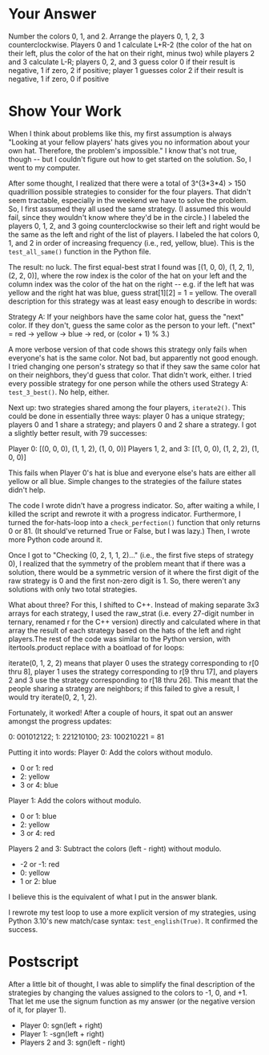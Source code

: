 # Your Answer

Number the colors 0, 1, and 2. Arrange the players 0, 1, 2, 3 counterclockwise. Players 0 and 1 calculate L+R-2 (the color of the hat on their left, plus the color of the hat on their right, minus two) while players 2 and 3 calculate L-R; players 0, 2, and 3 guess color 0 if their result is negative, 1 if zero, 2 if positive; player 1 guesses color 2 if their result is negative, 1 if zero, 0 if positive

# Show Your Work

When I think about problems like this, my first assumption is always "Looking at your fellow players' hats gives you no information about your own hat. Therefore, the problem's impossible." I know that's not true, though -- but I couldn't figure out how to get started on the solution. So, I went to my computer.

After some thought, I realized that there were a total of 3^(3\*3\*4) > 150 quadrillion possible strategies to consider for the four players. That didn't seem tractable, especially in the weekend we have to solve the problem. So, I first assumed they all used the same strategy. (I assumed this would fail, since they wouldn't know where they'd be in the circle.) I labeled the players 0, 1, 2, and 3 going counterclockwise so their left and right would be the same as the left and right of the list of players. I labeled the hat colors 0, 1, and 2 in order of increasing frequency (i.e., red, yellow, blue). This is the `test_all_same()` function in the Python file.

The result: no luck. The first equal-best strat I found was [(1, 0, 0), (1, 2, 1), (2, 2, 0)], where the row index is the color of the hat on your left and the column index was the color of the hat on the right -- e.g. if the left hat was yellow and the right hat was blue, guess strat[1][2] = 1 = yellow. The overall description for this strategy was at least easy enough to describe in words: 

Strategy A: If your neighbors have the same color hat, guess the "next" color. 
If they don't, guess the same color as the person to your left.
("next" = red -> yellow -> blue -> red, or (color + 1) % 3.)

A more verbose version of that code shows this strategy only fails when everyone's hat is the same color. Not bad, but apparently not good enough. I tried changing one person's strategy so that if they saw the same color hat on their neighbors, they'd guess that color. That didn't work, either. I tried every possible strategy for one person while the others used Strategy A: `test_3_best()`. No help, either.

Next up: two strategies shared among the four players, `iterate2()`. This could be done in essentially three ways: player 0 has a unique strategy; players 0 and 1 share a strategy; and players 0 and 2 share a strategy. I got a slightly better result, with 79 successes:

Player 0: [(0, 0, 0), (1, 1, 2), (1, 0, 0)]
Players 1, 2, and 3: [(1, 0, 0), (1, 2, 2), (1, 0, 0)]

This fails when Player 0's hat is blue and everyone else's hats are either all yellow or all blue. Simple changes to the strategies of the failure states didn't help.

The code I wrote didn't have a progress indicator. So, after waiting a while, I killed the script and rewrote it with a progress indicator. Furthermore, I turned the for-hats-loop into a `check_perfection()` function that only returns 0 or 81. (It should've returned True or False, but I was lazy.) Then, I wrote more Python code around it.

Once I got to "Checking (0, 2, 1, 1, 2)..." (i.e., the first five steps of strategy 0), I realized that the symmetry of the problem meant that if there was a solution, there would be a symmetric version of it where the first digit of the raw strategy is 0 and the first non-zero digit is 1. So, there weren't any solutions with only two total strategies.

What about three? For this, I shifted to C++. Instead of making separate 3x3 arrays for each strategy, I used the raw_strat (i.e. every 27-digit number in ternary, renamed r for the C++ version) directly and calculated where in that array the result of each strategy based on the hats of the left and right players.The rest of the code was similar to the Python version, with itertools.product replace with a boatload of for loops:

iterate(0, 1, 2, 2) means that player 0 uses the strategy corresponding to r[0 thru 8], player 1 uses the strategy corresponding to r[9 thru 17], and players 2 and 3 use the strategy corresponding to r[18 thru 26]. This meant that the people sharing a strategy are neighbors; if this failed to give a result, I would try iterate(0, 2, 1, 2).

Fortunately, it worked! After a couple of hours, it spat out an answer amongst the progress updates:

0: 001012122; 1: 221210100; 23: 100210221 = 81

Putting it into words:
Player 0: Add the colors without modulo. 
* 0 or 1: red
* 2: yellow
* 3 or 4: blue

Player 1: Add the colors without modulo.
* 0 or 1: blue
* 2: yellow
* 3 or 4: red

Players 2 and 3: Subtract the colors (left - right) without modulo.
* -2 or -1: red
* 0: yellow
* 1 or 2: blue

I believe this is the equivalent of what I put in the answer blank.

I rewrote my test loop to use a more explicit version of my strategies, using Python 3.10's new match/case syntax: `test_english(True)`. It confirmed the success.

# Postscript

After a little bit of thought, I was able to simplify the final description of the strategies by changing the values assigned to the colors to -1, 0, and +1. That let me use the signum function as my answer (or the negative version of it, for player 1). 
* Player 0: sgn(left + right)
* Player 1: -sgn(left + right)
* Players 2 and 3: sgn(left - right)
